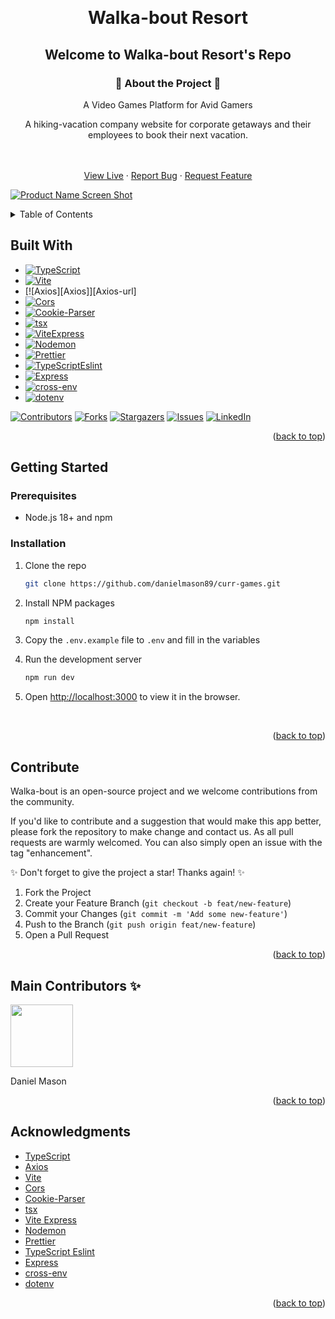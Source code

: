 <!-- Improved compatibility of back to top link: See: https://github.com/othneildrew/Best-README-Template/pull/73 -->

<a id="readme-top"></a>

<!--
*** Thanks for checking out the Best-README-Template. If you have a suggestion
*** that would make this better, please fork the repo and create a pull request
*** or simply open an issue with the tag "enhancement".
*** Don't forget to give the project a star!
*** Thanks again! Now go create something AMAZING! :D
-->

<!-- PROJECT SHIELDS -->
<!--
*** I'm using markdown "reference style" links for readability.
*** Reference links are enclosed in brackets [ ] instead of parentheses ( ).
*** See the bottom of this document for the declaration of the reference variables
*** for contributors-url, forks-url, etc. This is an optional, concise syntax you may use.
*** https://www.markdownguide.org/basic-syntax/#reference-style-links
-->

<br />
<div align="center">

# Walka-bout Resort 
## Welcome to Walka-bout Resort's Repo

### 🌴 About the Project 🌴

  <div align="center">
    <p></p>
    <p>A Video Games Platform for Avid Gamers</p>
    <p>A hiking-vacation company website for corporate getaways and their employees to book their next vacation.  
    </div>
    <br />
    <br />
    <a href="https://walka-bout.vercel.app/">View Live</a>
    &middot;
    <a href="https://github.com/danielmason89/walka-bout/issues/new?labels=bug&template=bug-report---.md">Report Bug</a>
    &middot;
    <a href="https://github.com/danielmason89/walka-bout/issues/new?labels=enhancement&template=feature-request---.md">Request Feature</a>
  </p>
</div>

[![Product Name Screen Shot][product-screenshot]](https://walka-bout.vercel.app/)

[product-screenshot]: https://media.licdn.com/dms/image/v2/D4E2DAQEDCsnJwm4ZNg/profile-treasury-image-shrink_800_800/profile-treasury-image-shrink_800_800/0/1718855069526?e=1742187600&v=beta&t=MiXrctEdmtWF6BqZDb17haW02c2DCQWXJZP98J04eYY

<!-- TABLE OF CONTENTS -->
<details>
  <summary>Table of Contents</summary>
  <ol>
    <li>
      <a href="#about-the-project">About The Project</a>
      <ul>
        <li><a href="#built-with">Built With</a></li>
      </ul>
    </li>
    <li>
      <a href="#getting-started">Getting Started</a>
      <ul>
        <li><a href="#prerequisites">Prerequisites</a></li>
        <li><a href="#installation">Installation</a></li>
      </ul>
    </li>
    <li><a href="#contribute">Contribute</a></li>
    <li><a href="#acknowledgments">Acknowledgments</a></li>
  </ol>
</details>

## Built With

- [![TypeScript][TypeScript]][TypeScript-url]
- [![Vite][Vite]][Vite-url]
- [![Axios][Axios]][Axios-url]
- [![Cors][Cors]][Cors-url]
- [![Cookie-Parser][Cookie-Parser]][Cookie-Parser-url]
- [![tsx][tsx]][tsx-url]
- [![ViteExpress][ViteExpress]][ViteExpress-url]
- [![Nodemon][Nodemon]][Nodemon-url]
- [![Prettier][Prettier]][Prettier-url]
- [![TypeScriptEslint][TypeScriptEslint]][typescript-eslint-url]
- [![Express][Express]][Express-url]
- [![cross-env][cross-env]][cross-env-url]
- [![dotenv][dotenv]][dotenv-url]

[![Contributors][contributors-shield]][contributors-url]
[![Forks][forks-shield]][forks-url]
[![Stargazers][stars-shield]][stars-url]
[![Issues][issues-shield]][issues-url]
[![LinkedIn][linkedin-shield]][linkedin-url]

<p align="right">(<a href="#readme-top">back to top</a>)</p>

<!-- GETTING STARTED -->

## Getting Started

<h3>Prerequisites</h3>

- Node.js 18+ and npm

### Installation

1. Clone the repo

   ```sh
   git clone https://github.com/danielmason89/curr-games.git
   ```

2. Install NPM packages

   ```sh
   npm install
   ```

3. Copy the `.env.example` file to `.env` and fill in the variables

4. Run the development server

   ```sh
   npm run dev
   ```

5. Open [http://localhost:3000](http://localhost:3000) to view it in the browser.
<br/>

<p align="right">(<a href="#readme-top">back to top</a>)</p>

<!-- CONTRIBUTE -->

## Contribute

Walka-bout is an open-source project and we welcome contributions from the community.

If you'd like to contribute and a suggestion that would make this app better, please fork the repository to make change and contact us. As all pull requests are warmly welcomed.
You can also simply open an issue with the tag "enhancement".

✨ Don't forget to give the project a star! Thanks again! ✨

1. Fork the Project
2. Create your Feature Branch (`git checkout -b feat/new-feature`)
3. Commit your Changes (`git commit -m 'Add some new-feature'`)
4. Push to the Branch (`git push origin feat/new-feature`)
5. Open a Pull Request

<p align="right">(<a href="#readme-top">back to top</a>)</p>

## Main Contributors ✨

<div>
  <img src="https://avatars.githubusercontent.com/u/77700361?v=4" width="100" height="100" />
  <p>Daniel Mason</p>
</div>

<p align="right">(<a href="#readme-top">back to top</a>)</p>

<!-- ACKNOWLEDGMENTS -->

## Acknowledgments

- [TypeScript](https://www.typescriptlang.org/)
- [Axios](https://axios-http.com/)
- [Vite](https://vite.dev/)
- [Cors](https://developer.mozilla.org/en-US/docs/Web/HTTP/CORS)
- [Cookie-Parser](https://www.npmjs.com/package/cookie-parser)
- [tsx](https://www.npmjs.com/package/tsx)
- [Vite Express](https://www.npmjs.com/package/vite-express)
- [Nodemon](https://nodemon.io/)
- [Prettier](https://prettier.io/)
- [TypeScript Eslint](https://typescript-eslint.io/)
- [Express](https://expressjs.com/)
- [cross-env](https://www.npmjs.com/package/cross-env)
- [dotenv](https://www.npmjs.com/package/dotenv)

<p align="right">(<a href="#readme-top">back to top</a>)</p>

<!-- MARKDOWN LINKS & IMAGES -->
<!-- https://www.markdownguide.org/basic-syntax/#reference-style-links -->

[contributors-shield]: https://img.shields.io/github/contributors/danielmason89/walka-bout.svg?style=for-the-badge
[contributors-url]: https://github.com/danielmason89/walka-bout/graphs/contributors
[forks-shield]: https://img.shields.io/github/forks/danielmason89/walka-bout.svg?style=for-the-badge
[forks-url]: https://github.com/danielmason89/walka-bout/network/members
[stars-shield]: https://img.shields.io/github/stars/danielmason89/walka-bout.svg?style=for-the-badge
[stars-url]: https://github.com/danielmason89/walka-bout/stargazers
[issues-shield]: https://img.shields.io/github/issues/danielmason89/walka-bout.svg?style=for-the-badge
[issues-url]: https://github.com/danielmason89/walka-bout/issues
[linkedin-shield]: https://img.shields.io/badge/-LinkedIn-black.svg?style=for-the-badge&logo=linkedin&colorB=555
[linkedin-url]: https://www.linkedin.com/in/daniel-mason-dev/
[TypeScript]: https://img.shields.io/badge/TypeScript-3178C6?logo=typescript&logoColor=fff
[TypeScript-url]: https://www.typescriptlang.org/
[Vite]: https://img.shields.io/badge/Vite-646CFF?logo=vite&logoColor=fff&style=flat
[Vite-url]: https://vite.dev/
[Cors]: https://img.shields.io/badge/Cors-00C7B7?logoColor=fff&style=flat
[Cors-url]: https://developer.mozilla.org/en-US/docs/Web/HTTP/CORS
[Cookie-Parser]: https://img.shields.io/badge/cookie-parser-00C7B7?logoColor=fff&style=flat
[Cookie-Parser-url]: https://www.npmjs.com/package/cookie-parser
[tsx]: https://img.shields.io/badge/tsx-00C7B7?logoColor=fff&style=flat
[tsx-url]: https://www.npmjs.com/package/tsx
[ViteExpress]: https://img.shields.io/badge/vite-express-00C7B7?logoColor=fff&style=flat
[ViteExpress-url]: https://www.npmjs.com/package/vite-express
[Nodemon]: https://img.shields.io/badge/Nodemon-76D04B?logoColor=fff&style=flat
[Nodemon-url]: https://nodemon.io/
[Prettier]: https://img.shields.io/badge/Prettier-F7B93E?logoColor=fff&style=flat
[Prettier-url]: https://prettier.io/
[TypeScriptEslint]: https://img.shields.io/badge/typescript-eslint-3178C6?logoColor=fff&style=flat
[typescript-eslint-url]: https://typescript-eslint.io/
[Express]: https://img.shields.io/badge/Express-000000?logoColor=fff&style=flat
[Express-url]: https://expressjs.com/
[cross-env]: https://img.shields.io/badge/cross-env-ECD53F?logoColor=fff&style=flat
[cross-env-url]: https://www.npmjs.com/package/cross-env
[dotenv]: https://img.shields.io/badge/dotenv-ECD53F?logoColor=fff&style=flat
[dotenv-url]: https://www.npmjs.com/package/dotenv
